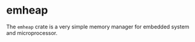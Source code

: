# emheap

The `emheap` crate is a very simple memory manager for embedded system and microprocessor.